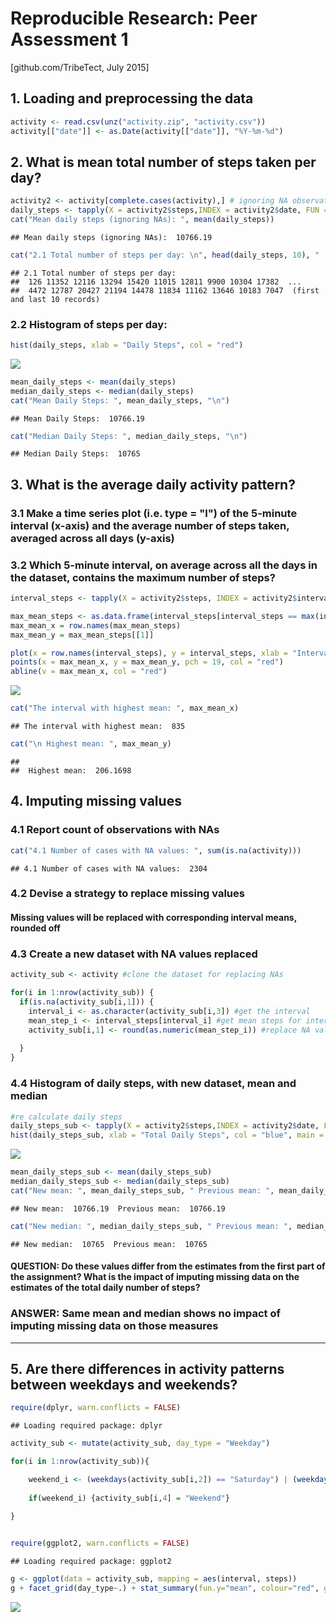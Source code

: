 # Reproducible Research: Peer Assessment 1

[github.com/TribeTect, July 2015]

## 1. Loading and preprocessing the data

```r
activity <- read.csv(unz("activity.zip", "activity.csv"))
activity[["date"]] <- as.Date(activity[["date"]], "%Y-%m-%d")
```

## 2. What is mean total number of steps taken per day?

```r
activity2 <- activity[complete.cases(activity),] # ignoring NA observations for this part of the assignment
daily_steps <- tapply(X = activity2$steps,INDEX = activity2$date, FUN = "sum")
cat("Mean daily steps (ignoring NAs): ", mean(daily_steps))
```

```
## Mean daily steps (ignoring NAs):  10766.19
```


```r
cat("2.1 Total number of steps per day: \n", head(daily_steps, 10), " ... \n", tail(daily_steps, 10), " (first and last 10 records)")
```

```
## 2.1 Total number of steps per day: 
##  126 11352 12116 13294 15420 11015 12811 9900 10304 17382  ... 
##  4472 12787 20427 21194 14478 11834 11162 13646 10183 7047  (first and last 10 records)
```

### 2.2 Histogram of steps per day:

```r
hist(daily_steps, xlab = "Daily Steps", col = "red")
```

![](PA1_template_files/figure-html/unnamed-chunk-4-1.png) 

```r
mean_daily_steps <- mean(daily_steps)
median_daily_steps <- median(daily_steps)
cat("Mean Daily Steps: ", mean_daily_steps, "\n")
```

```
## Mean Daily Steps:  10766.19
```

```r
cat("Median Daily Steps: ", median_daily_steps, "\n")
```

```
## Median Daily Steps:  10765
```
## 3. What is the average daily activity pattern?

### 3.1 Make a time series plot (i.e. type = "l") of the 5-minute interval (x-axis) and the average number of steps taken, averaged across all days (y-axis)
### 3.2 Which 5-minute interval, on average across all the days in the dataset, contains the maximum number of steps?


```r
interval_steps <- tapply(X = activity2$steps, INDEX = activity2$interval, FUN = "mean")

max_mean_steps <- as.data.frame(interval_steps[interval_steps == max(interval_steps)])
max_mean_x = row.names(max_mean_steps) 
max_mean_y = max_mean_steps[[1]]

plot(x = row.names(interval_steps), y = interval_steps, xlab = "Interval", ylab = "Mean steps", type = "l")
points(x = max_mean_x, y = max_mean_y, pch = 19, col = "red")
abline(v = max_mean_x, col = "red")
```

![](PA1_template_files/figure-html/unnamed-chunk-5-1.png) 

```r
cat("The interval with highest mean: ", max_mean_x)
```

```
## The interval with highest mean:  835
```

```r
cat("\n Highest mean: ", max_mean_y)
```

```
## 
##  Highest mean:  206.1698
```

## 4. Imputing missing values
### 4.1 Report count of observations with NAs

```r
cat("4.1 Number of cases with NA values: ", sum(is.na(activity)))
```

```
## 4.1 Number of cases with NA values:  2304
```

### 4.2 Devise a strategy to replace missing values 
#### Missing values will be replaced with corresponding interval means, rounded off 

### 4.3 Create a new dataset with NA values replaced


```r
activity_sub <- activity #clone the dataset for replacing NAs

for(i in 1:nrow(activity_sub)) {
  if(is.na(activity_sub[i,1])) {
    interval_i <- as.character(activity_sub[i,3]) #get the interval
    mean_step_i <- interval_steps[interval_i] #get mean steps for interval
    activity_sub[i,1] <- round(as.numeric(mean_step_i)) #replace NA value 
      
  }
}
```
### 4.4 Histogram of daily steps, with new dataset, mean and median

```r
#re calculate daily steps
daily_steps_sub <- tapply(X = activity2$steps,INDEX = activity2$date, FUN = "sum")
hist(daily_steps_sub, xlab = "Total Daily Steps", col = "blue", main = "Daily Steps (NAs substituted with interval means)")
```

![](PA1_template_files/figure-html/unnamed-chunk-8-1.png) 

```r
mean_daily_steps_sub <- mean(daily_steps_sub)
median_daily_steps_sub <- median(daily_steps_sub)
cat("New mean: ", mean_daily_steps_sub, " Previous mean: ", mean_daily_steps, "\n" )
```

```
## New mean:  10766.19  Previous mean:  10766.19
```

```r
cat("New median: ", median_daily_steps_sub, " Previous mean: ", median_daily_steps, "\n")
```

```
## New median:  10765  Previous mean:  10765
```
#### QUESTION: Do these values differ from the estimates from the first part of the assignment? What is the impact of imputing missing data on the estimates of the total daily number of steps?

### ANSWER: Same mean and median shows no impact of imputing missing data on those measures

---

## 5. Are there differences in activity patterns between weekdays and weekends?

```r
require(dplyr, warn.conflicts = FALSE)
```

```
## Loading required package: dplyr
```

```r
activity_sub <- mutate(activity_sub, day_type = "Weekday")

for(i in 1:nrow(activity_sub)){

    weekend_i <- (weekdays(activity_sub[i,2]) == "Saturday") | (weekdays(activity_sub[i,2]) == "Sunday")
    
    if(weekend_i) {activity_sub[i,4] = "Weekend"}
    
}


require(ggplot2, warn.conflicts = FALSE)
```

```
## Loading required package: ggplot2
```

```r
g <- ggplot(data = activity_sub, mapping = aes(interval, steps))
g + facet_grid(day_type~.) + stat_summary(fun.y="mean", colour="red", geom="line") + labs(title = "Average steps by interval: Weekday vs. Weekend")
```

![](PA1_template_files/figure-html/unnamed-chunk-9-1.png) 

